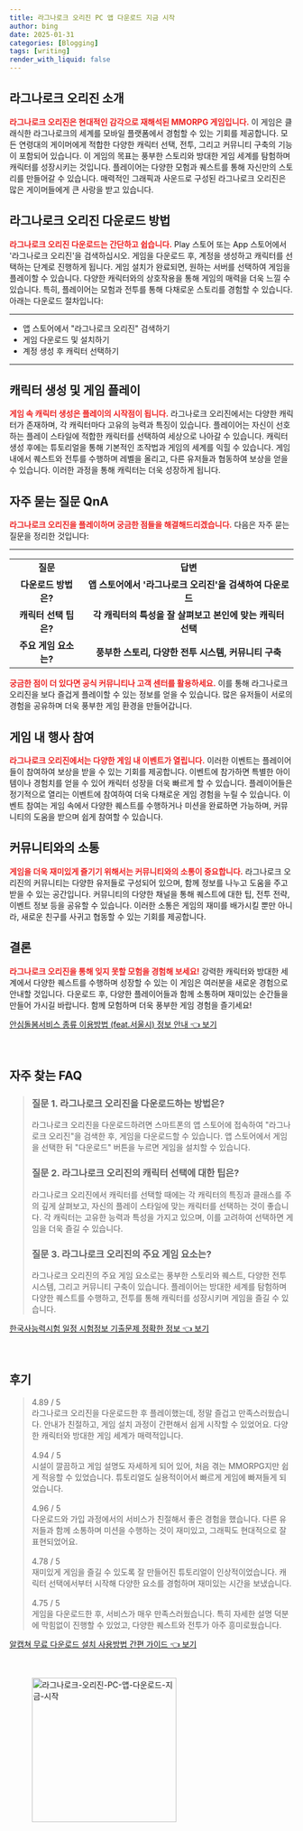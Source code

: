 ```yaml
---
title: 라그나로크 오리진 PC 앱 다운로드 지금 시작
author: bing
date: 2025-01-31
categories: [Blogging]
tags: [writing]
render_with_liquid: false
---
```



<h2 id='라그나로크_오리진_소개'>라그나로크 오리진 소개</h2>

<p><b><span style="color: #ee2323;">라그나로크 오리진은 현대적인 감각으로 재해석된 MMORPG 게임입니다.</span></b> 이 게임은 클래식한 라그나로크의 세계를 모바일 플랫폼에서 경험할 수 있는 기회를 제공합니다. 모든 연령대의 게이머에게 적합한 다양한 캐릭터 선택, 전투, 그리고 커뮤니티 구축의 기능이 포함되어 있습니다. 이 게임의 목표는 풍부한 스토리와 방대한 게임 세계를 탐험하며 캐릭터를 성장시키는 것입니다. 플레이어는 다양한 모험과 퀘스트를 통해 자신만의 스토리를 만들어갈 수 있습니다. 매력적인 그래픽과 사운드로 구성된 라그나로크 오리진은 많은 게이머들에게 큰 사랑을 받고 있습니다.</p>

<h2 id='다운로드_방법'>라그나로크 오리진 다운로드 방법</h2>

<p><b><span style="color: #ee2323;">라그나로크 오리진 다운로드는 간단하고 쉽습니다.</span></b> Play 스토어 또는 App 스토어에서 '라그나로크 오리진'을 검색하십시오. 게임을 다운로드 후, 계정을 생성하고 캐릭터를 선택하는 단계로 진행하게 됩니다. 게임 설치가 완료되면, 원하는 서버를 선택하여 게임을 플레이할 수 있습니다. 다양한 캐릭터와의 상호작용을 통해 게임의 매력을 더욱 느낄 수 있습니다. 특히, 플레이어는 모험과 전투를 통해 다채로운 스토리를 경험할 수 있습니다. 아래는 다운로드 절차입니다:</p>

<hr />

<ul>
    <li>앱 스토어에서 "라그나로크 오리진" 검색하기</li>
    <li>게임 다운로드 및 설치하기</li>
    <li>계정 생성 후 캐릭터 선택하기</li>
</ul>

<hr />

<h2 id='캐릭터_생성_및_게임_플레이'>캐릭터 생성 및 게임 플레이</h2>

<p><b><span style="color: #ee2323;">게임 속 캐릭터 생성은 플레이의 시작점이 됩니다.</span></b> 라그나로크 오리진에서는 다양한 캐릭터가 존재하며, 각 캐릭터마다 고유의 능력과 특징이 있습니다. 플레이어는 자신이 선호하는 플레이 스타일에 적합한 캐릭터를 선택하여 세상으로 나아갈 수 있습니다. 캐릭터 생성 후에는 튜토리얼을 통해 기본적인 조작법과 게임의 세계를 익힐 수 있습니다. 게임 내에서 퀘스트와 전투를 수행하며 레벨을 올리고, 다른 유저들과 협동하여 보상을 얻을 수 있습니다. 이러한 과정을 통해 캐릭터는 더욱 성장하게 됩니다.</p>

<h2 id='자주_묻는_질문_QnA'>자주 묻는 질문 QnA</h2>

<p><b><span style="color: #ee2323;">라그나로크 오리진을 플레이하며 궁금한 점들을 해결해드리겠습니다.</span></b> 다음은 자주 묻는 질문을 정리한 것입니다:</p>

<hr />

<table>
    <tr>
        <td style="text-align: center; height: 17px;"><b>질문</b></td>
        <td style="text-align: center; height: 17px;"><b>답변</b></td>
    </tr>
    <tr>
        <td style="text-align: center; height: 17px;"><b>다운로드 방법은?</b></td>
        <td style="text-align: center; height: 17px;"><b>앱 스토어에서 '라그나로크 오리진'을 검색하여 다운로드</b></td>
    </tr>
    <tr>
        <td style="text-align: center; height: 17px;"><b>캐릭터 선택 팁은?</b></td>
        <td style="text-align: center; height: 17px;"><b>각 캐릭터의 특성을 잘 살펴보고 본인에 맞는 캐릭터 선택</b></td>
    </tr>
    <tr>
        <td style="text-align: center; height: 17px;"><b>주요 게임 요소는?</b></td>
        <td style="text-align: center; height: 17px;"><b>풍부한 스토리, 다양한 전투 시스템, 커뮤니티 구축</b></td>
    </tr>
</table>

<p><b><span style="color: #ee2323;">궁금한 점이 더 있다면 공식 커뮤니티나 고객 센터를 활용하세요.</span></b> 이를 통해 라그나로크 오리진을 보다 즐겁게 플레이할 수 있는 정보를 얻을 수 있습니다. 많은 유저들이 서로의 경험을 공유하며 더욱 풍부한 게임 환경을 만들어갑니다.</p>

<h2 id='게임_내_행사_참여'>게임 내 행사 참여</h2>

<p><b><span style="color: #ee2323;">라그나로크 오리진에서는 다양한 게임 내 이벤트가 열립니다.</span></b> 이러한 이벤트는 플레이어들이 참여하여 보상을 받을 수 있는 기회를 제공합니다. 이벤트에 참가하면 특별한 아이템이나 경험치를 얻을 수 있어 캐릭터 성장을 더욱 빠르게 할 수 있습니다. 플레이어들은 정기적으로 열리는 이벤트에 참여하여 더욱 다채로운 게임 경험을 누릴 수 있습니다. 이벤트 참여는 게임 속에서 다양한 퀘스트를 수행하거나 미션을 완료하면 가능하며, 커뮤니티의 도움을 받으며 쉽게 참여할 수 있습니다.</p>

<h2 id='커뮤니티_와의_소통'>커뮤니티와의 소통</h2>

<p><b><span style="color: #ee2323;">게임을 더욱 재미있게 즐기기 위해서는 커뮤니티와의 소통이 중요합니다.</span></b> 라그나로크 오리진의 커뮤니티는 다양한 유저들로 구성되어 있으며, 함께 정보를 나누고 도움을 주고받을 수 있는 공간입니다. 커뮤니티의 다양한 채널을 통해 퀘스트에 대한 팁, 전투 전략, 이벤트 정보 등을 공유할 수 있습니다. 이러한 소통은 게임의 재미를 배가시킬 뿐만 아니라, 새로운 친구를 사귀고 협동할 수 있는 기회를 제공합니다.</p>

<h2 id='결론'>결론</h2>

<p><b><span style="color: #ee2323;">라그나로크 오리진을 통해 잊지 못할 모험을 경험해 보세요!</span></b> 강력한 캐릭터와 방대한 세계에서 다양한 퀘스트를 수행하며 성장할 수 있는 이 게임은 여러분을 새로운 경험으로 안내할 것입니다. 다운로드 후, 다양한 플레이어들과 함께 소통하며 재미있는 순간들을 만들어 가시길 바랍니다. 함께 모험하며 더욱 풍부한 게임 경험을 즐기세요!</p>


<p><a class="click-button" title="안심돌봄서비스 종류 이용방법 (feat.서울시) 정보 안내" href="https://greenforu.github.io/posts/%EC%95%88%EC%8B%AC%EB%8F%8C%EB%B4%84%EC%84%9C%EB%B9%84%EC%8A%A4-%EC%A2%85%EB%A5%98-%EC%9D%B4%EC%9A%A9%EB%B0%A9%EB%B2%95-(feat.%EC%84%9C%EC%9A%B8%EC%8B%9C)-%EC%A0%95%EB%B3%B4-%EC%95%88%EB%82%B4/" rel="dofollow">안심돌봄서비스 종류 이용방법 (feat.서울시) 정보 안내 👈 보기</a></p><br>
<h2 id='자주_찾는_FAQ'>자주 찾는 FAQ</h2>
<div itemscope="" itemtype="https://schema.org/FAQPage"> 
<blockquote> 
<div itemscope="" itemprop="mainEntity" itemtype="https://schema.org/Question"> 
<h3 itemprop="name">질문 1. 라그나로크 오리진을 다운로드하는 방법은?</h3> 
<div itemscope="" itemprop="acceptedAnswer" itemtype="https://schema.org/Answer"> 
<span itemprop="text"> 
<p>라그나로크 오리진을 다운로드하려면 스마트폰의 앱 스토어에 접속하여 "라그나로크 오리진"을 검색한 후, 게임을 다운로드할 수 있습니다. 앱 스토어에서 게임을 선택한 뒤 "다운로드" 버튼을 누르면 게임을 설치할 수 있습니다.</p> 
</span> 
</div> 
</div> 

<div itemscope="" itemprop="mainEntity" itemtype="https://schema.org/Question"> 
<h3 itemprop="name">질문 2. 라그나로크 오리진의 캐릭터 선택에 대한 팁은?</h3> 
<div itemscope="" itemprop="acceptedAnswer" itemtype="https://schema.org/Answer"> 
<span itemprop="text"> 
<p>라그나로크 오리진에서 캐릭터를 선택할 때에는 각 캐릭터의 특징과 클래스를 주의 깊게 살펴보고, 자신의 플레이 스타일에 맞는 캐릭터를 선택하는 것이 좋습니다. 각 캐릭터는 고유한 능력과 특성을 가지고 있으며, 이를 고려하여 선택하면 게임을 더욱 즐길 수 있습니다.</p> 
</span> 
</div> 
</div> 

<div itemscope="" itemprop="mainEntity" itemtype="https://schema.org/Question"> 
<h3 itemprop="name">질문 3. 라그나로크 오리진의 주요 게임 요소는?</h3> 
<div itemscope="" itemprop="acceptedAnswer" itemtype="https://schema.org/Answer"> 
<span itemprop="text"> 
<p>라그나로크 오리진의 주요 게임 요소로는 풍부한 스토리와 퀘스트, 다양한 전투 시스템, 그리고 커뮤니티 구축이 있습니다. 플레이어는 방대한 세계를 탐험하며 다양한 퀘스트를 수행하고, 전투를 통해 캐릭터를 성장시키며 게임을 즐길 수 있습니다.</p> 
</span> 
</div> 
</div> 
</blockquote> 
</div>
<p><a class="click-button" title="한국사능력시험 일정 시험정보 기출문제 정확한 정보" href="https://greenforu.github.io/posts/%ED%95%9C%EA%B5%AD%EC%82%AC%EB%8A%A5%EB%A0%A5%EC%8B%9C%ED%97%98-%EC%9D%BC%EC%A0%95-%EC%8B%9C%ED%97%98%EC%A0%95%EB%B3%B4-%EA%B8%B0%EC%B6%9C%EB%AC%B8%EC%A0%9C-%EC%A0%95%ED%99%95%ED%95%9C-%EC%A0%95%EB%B3%B4/" rel="dofollow">한국사능력시험 일정 시험정보 기출문제 정확한 정보 👈 보기</a></p><br>
<h2 id='후기'>후기</h2>
<div itemscope itemtype="https://schema.org/Product">
  <blockquote>
  <div itemprop="review" itemscope itemtype="https://schema.org/Review">
      <div itemprop="reviewRating" itemscope itemtype="https://schema.org/Rating"> <span itemprop="ratingValue">4.89</span> / <span itemprop="bestRating">5</span> </div>
      <span itemprop="reviewBody">라그나로크 오리진을 다운로드한 후 플레이했는데, 정말 즐겁고 만족스러웠습니다. 안내가 친절하고, 게임 설치 과정이 간편해서 쉽게 시작할 수 있었어요. 다양한 캐릭터와 방대한 게임 세계가 매력적입니다.</span>
  </div>
  <br>
  <div itemprop="review" itemscope itemtype="https://schema.org/Review">
      <div itemprop="reviewRating" itemscope itemtype="https://schema.org/Rating"> <span itemprop="ratingValue">4.94</span> / <span itemprop="bestRating">5</span> </div>
      <span itemprop="reviewBody">시설이 깔끔하고 게임 설명도 자세하게 되어 있어, 처음 겪는 MMORPG지만 쉽게 적응할 수 있었습니다. 튜토리얼도 실용적이어서 빠르게 게임에 빠져들게 되었습니다.</span>
  </div>
  <br>
  <div itemprop="review" itemscope itemtype="https://schema.org/Review">
      <div itemprop="reviewRating" itemscope itemtype="https://schema.org/Rating"> <span itemprop="ratingValue">4.96</span> / <span itemprop="bestRating">5</span> </div>
      <span itemprop="reviewBody">다운로드와 가입 과정에서의 서비스가 친절해서 좋은 경험을 했습니다. 다른 유저들과 함께 소통하며 미션을 수행하는 것이 재미있고, 그래픽도 현대적으로 잘 표현되었어요.</span>
  </div>
  <br>
  <div itemprop="review" itemscope itemtype="https://schema.org/Review">
      <div itemprop="reviewRating" itemscope itemtype="https://schema.org/Rating"> <span itemprop="ratingValue">4.78</span> / <span itemprop="bestRating">5</span> </div>
      <span itemprop="reviewBody">재미있게 게임을 즐길 수 있도록 잘 만들어진 튜토리얼이 인상적이었습니다. 캐릭터 선택에서부터 시작해 다양한 요소를 경험하며 재미있는 시간을 보냈습니다.</span>
  </div>
  <br>
  <div itemprop="review" itemscope itemtype="https://schema.org/Review">
      <div itemprop="reviewRating" itemscope itemtype="https://schema.org/Rating"> <span itemprop="ratingValue">4.75</span> / <span itemprop="bestRating">5</span> </div>
      <span itemprop="reviewBody">게임을 다운로드한 후, 서비스가 매우 만족스러웠습니다. 특히 자세한 설명 덕분에 막힘없이 진행할 수 있었고, 다양한 퀘스트와 전투가 아주 흥미로웠습니다.</span>
  </div>
  </blockquote>
</div>
<p><a class="click-button" title="알캡쳐 무료 다운로드 설치 사용방법 간편 가이드" href="https://greenforu.github.io/posts/%EC%95%8C%EC%BA%A1%EC%B3%90-%EB%AC%B4%EB%A3%8C-%EB%8B%A4%EC%9A%B4%EB%A1%9C%EB%93%9C-%EC%84%A4%EC%B9%98-%EC%82%AC%EC%9A%A9%EB%B0%A9%EB%B2%95-%EA%B0%84%ED%8E%B8-%EA%B0%80%EC%9D%B4%EB%93%9C/" rel="dofollow">알캡쳐 무료 다운로드 설치 사용방법 간편 가이드 👈 보기</a></p><br>
<figure class="image"><img src="https://greenforu.github.io/assets/img/thumbnail/라그나로크-오리진-PC-앱-다운로드-지금-시작.webp" alt="라그나로크-오리진-PC-앱-다운로드-지금-시작" width="256" height="256"></figure>